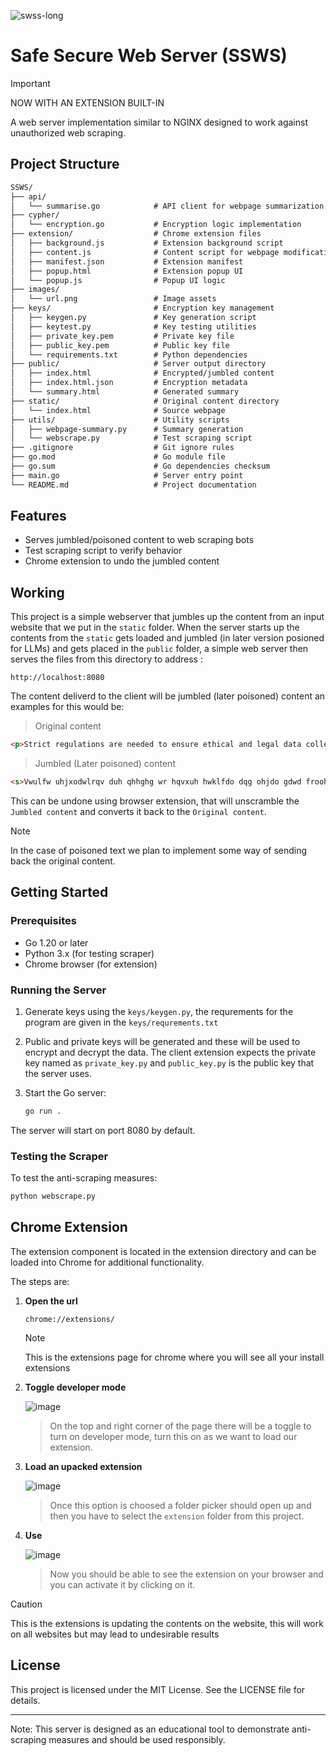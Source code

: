 ![swss-long](https://github.com/user-attachments/assets/5e07dc3e-dba1-4b05-abd3-aa46b648c33b)

# Safe Secure Web Server (SSWS)

> [!IMPORTANT]
> NOW WITH AN EXTENSION BUILT-IN

A web server implementation similar to NGINX designed to work against unauthorized web scraping.

## Project Structure

```txt
SSWS/
├── api/
│   └── summarise.go            # API client for webpage summarization
├── cypher/
│   └── encryption.go           # Encryption logic implementation
├── extension/                  # Chrome extension files
│   ├── background.js           # Extension background script
│   ├── content.js              # Content script for webpage modification
│   ├── manifest.json           # Extension manifest
│   ├── popup.html              # Extension popup UI
│   └── popup.js                # Popup UI logic
├── images/
│   └── url.png                 # Image assets
├── keys/                       # Encryption key management
│   ├── keygen.py               # Key generation script
│   ├── keytest.py              # Key testing utilities
│   ├── private_key.pem         # Private key file
│   ├── public_key.pem          # Public key file
│   └── requirements.txt        # Python dependencies
├── public/                     # Server output directory
│   ├── index.html              # Encrypted/jumbled content
│   ├── index.html.json         # Encryption metadata
│   └── summary.html            # Generated summary
├── static/                     # Original content directory
│   └── index.html              # Source webpage
├── utils/                      # Utility scripts
│   ├── webpage-summary.py      # Summary generation
│   └── webscrape.py            # Test scraping script
├── .gitignore                  # Git ignore rules
├── go.mod                      # Go module file
├── go.sum                      # Go dependencies checksum
├── main.go                     # Server entry point
└── README.md                   # Project documentation
```

## Features

- Serves jumbled/poisoned content to web scraping bots
- Test scraping script to verify behavior
- Chrome extension to undo the jumbled content

## Working

This project is a simple webserver that jumbles up the content from an input website that we put in the ` static ` folder. When the server starts up the contents from the ` static ` gets loaded and jumbled (in later version posioned for LLMs) and gets placed in the ` public ` folder, a simple web server then serves the files from this directory to address :

```text
http://localhost:8080
```

The content deliverd to the client will be jumbled (later poisoned) content an examples for this would be:

> Original content

```html
<p>Strict regulations are needed to ensure ethical and legal data collection practices.</p>
```

> Jumbled (Later poisoned) content

```html
<s>Vwulfw uhjxodwlrqv duh qhhghg wr hqvxuh hwklfdo dqg ohjdo gdwd froohfwlrq sudfwlfhv.</s>
```

This can be undone using browser extension, that will unscramble the `Jumbled content` and converts it back to the `Original content`.

> [!NOTE]
> In the case of poisoned text we plan to implement some way of sending back the original content.

## Getting Started

### Prerequisites

- Go 1.20 or later
- Python 3.x (for testing scraper)
- Chrome browser (for extension)

### Running the Server

1. Generate keys using the `keys/keygen.py`, the requrements for the program are given in the `keys/requrements.txt`

2. Public and private keys will be generated and these will be used to encrypt and decrypt the data. The client extension expects the private key named as `private_key.py` and `public_key.py` is the public key that the server uses.

3. Start the Go server:

    ```sh
    go run .
    ```

The server will start on port 8080 by default.

### Testing the Scraper

To test the anti-scraping measures:

```sh
python webscrape.py
```

## Chrome Extension

The extension component is located in the extension directory and can be loaded into Chrome for additional functionality.

The steps are:

1. **Open the url**

    ```text
    chrome://extensions/
    ```

    > [!NOTE]
    > This is the extensions page for chrome where you will see all your install extensions

2. **Toggle developer mode**

    ![image](https://github.com/user-attachments/assets/bf000a0b-c790-4df8-b615-bc5b18a34c26)

    > On the top and right corner of the page there will be a toggle to turn on developer mode, turn this on as we want to load our extension.

3. **Load an upacked extension**

    ![image](https://github.com/user-attachments/assets/410031c4-f322-4630-bb18-8a0a16f2eb7c)

    > Once this option is choosed a folder picker should open up and then you have to select the `extension` folder from this project.

4. **Use**

    ![image](https://github.com/user-attachments/assets/5a89da02-7409-4361-84fb-7b8f7d488653)

    > Now you should be able to see the extension on your browser and you can activate it by clicking on it.

> [!CAUTION]
> This is the extensions is updating the contents on the website, this will work on all websites but may lead to undesirable results

## License

This project is licensed under the MIT License. See the LICENSE file for details.

---

Note: This server is designed as an educational tool to demonstrate anti-scraping measures and should be used responsibly.
